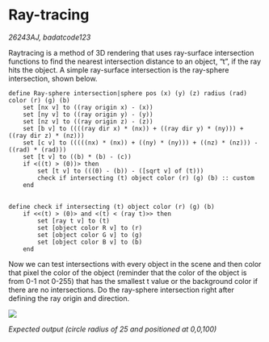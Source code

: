 # Ray-tracing
*26243AJ, badatcode123*  

Raytracing is a method of 3D rendering that uses ray-surface intersection functions to find the nearest intersection distance to an object, “t”, if the ray hits the object. A simple ray-surface intersection is the ray-sphere intersection, shown below.  

```blocks
define Ray-sphere intersection|sphere pos (x) (y) (z) radius (rad) color (r) (g) (b)
    set [nx v] to ((ray origin x) - (x))
    set [ny v] to ((ray origin y) - (y))
    set [nz v] to ((ray origin z) - (z))
    set [b v] to ((((ray dir x) * (nx)) + ((ray dir y) * (ny))) + ((ray dir z) * (nz)))
    set [c v] to (((((nx) * (nx)) + ((ny) * (ny))) + ((nz) * (nz))) - ((rad) * (rad)))
    set [t v] to ((b) * (b) - (c))
    if <((t) > (0))> then
        set [t v] to (((0) - (b)) - ([sqrt v] of (t)))
        check if intersecting (t) object color (r) (g) (b) :: custom
    end
```

##
```blocks
define check if intersecting (t) object color (r) (g) (b)
    if <<(t) > (0)> and <(t) < (ray t)>> then
        set [ray t v] to (t)
        set [object color R v] to (r)
        set [object color G v] to (g)
        set [object color B v] to (b)
    end
```

Now we can test intersections with every object in the scene and then color that pixel the color of the object (reminder that the color of the object is from 0-1 not 0-255) that has the smallest t value or the background color if there are no intersections. Do the ray-sphere intersection right after defining the ray origin and direction.  

<img src="../images/image87.png">

*Expected output (circle radius of 25 and positioned at 0,0,100)*
